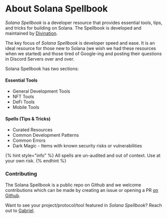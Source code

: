 # About Solana Spellbook

_Solana Spellbook_ is a developer resource that provides essential tools, tips, and tricks for building on Solana. The Spellbook is developed and maintained by [Divination](https://divination.dev).&#x20;

The key focus of _Solana Spellbook_ is developer speed and ease. It is an ideal resource for those new to Solana (we wish we had these resources when we started) and those tired of Google-ing and posting their questions in Discord Servers over and over.&#x20;

Solana Spellbook has two sections:

#### Essential Tools

* General Development Tools
* NFT Tools
* DeFi Tools
* Mobile Tools

#### Spells (Tips & Tricks)

* Curated Resources
* Common Development Patterns
* Common Errors
* Dark Magic - Items with known security risks or vulnerabilities

{% hint style="info" %}
All spells are un-audited and out of context. Use at your own risk.
{% endhint %}

### Contributing

The Solana Spellbook is a public repo on Github and we welcome contributions which can be made by creating an issue or opening a PR [on Github](https://github.com/gcunruh/solana-spellbook).&#x20;

Want to see your project/protocol/tool featured in _Solana Spellbook_? Reach out to [Gabriel](https://www.divination.dev/about).
